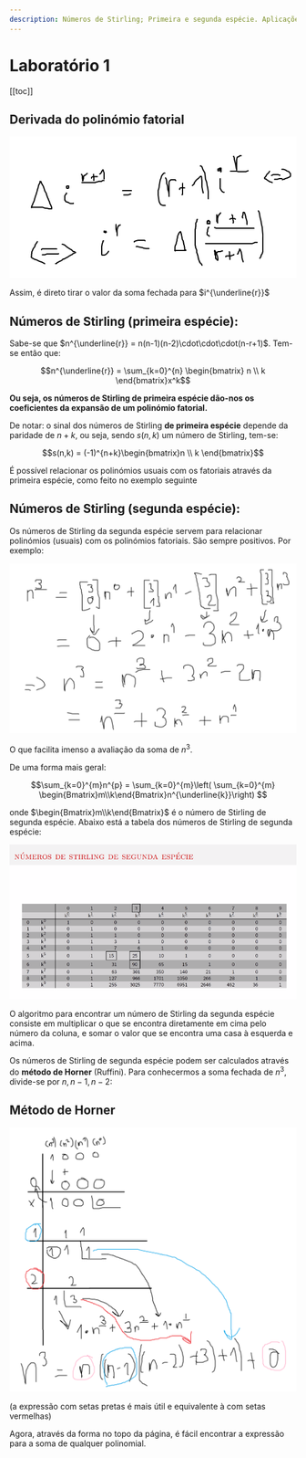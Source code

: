 ```yaml
---
description: Números de Stirling; Primeira e segunda espécie. Aplicações no cálculo da soma fechada de polinómios. Método de Horner.
---
```

# Laboratório 1
[[toc]]
## Derivada do polinómio fatorial

![Soma fechada](./assets/0002-derivada.png)

Assim, é direto tirar o valor da soma fechada para $i^{\underline{r}}$

## **Números de Stirling (primeira espécie):**

Sabe-se que $n^{\underline{r}} = n(n-1)(n-2)\cdot\cdot\cdot(n-r+1)$. Tem-se então que:

$$n^{\underline{r}} = \sum_{k=0}^{n} \begin{bmatrix}
n \\
k 
\end{bmatrix}x^k$$

**Ou seja, os números de Stirling de primeira espécie dão-nos os coeficientes da expansão de um polinómio fatorial.**

De notar: o sinal dos números de Stirling **de primeira espécie** depende da paridade de $n+k$, ou seja, sendo $s(n,k)$ um número de Stirling, tem-se:

$$s(n,k) = (-1)^{n+k}\begin{bmatrix}n \\ k \end{bmatrix}$$

É possível relacionar os polinómios usuais com os fatoriais através da primeira espécie, como feito no exemplo seguinte

## **Números de Stirling (segunda espécie):**

Os números de Stirling da segunda espécie servem para relacionar polinómios (usuais) com os polinómios fatoriais. São sempre positivos. Por exemplo:

![N ao cubo com números de Stirling](./assets/0002-n_ao_cubo.png)

O que facilita imenso a avaliação da soma de $n^{3}$.

De uma forma mais geral:

$$\sum_{k=0}^{m}n^{p} = \sum_{k=0}^{m}\left( \sum_{k=0}^{m} \begin{Bmatrix}m\\k\end{Bmatrix}n^{\underline{k}}\right) $$

onde $\begin{Bmatrix}m\\k\end{Bmatrix}$ é o número de Stirling de segunda espécie. Abaixo está a tabela dos números de Stirling de segunda espécie:

![Tabela de números de Stirling de segunda espécie](./assets/0002-tabela2especie.png)

O algoritmo para encontrar um número de Stirling da segunda espécie consiste em multiplicar o que se encontra diretamente em cima pelo número da coluna, e somar o valor que se encontra uma casa à esquerda e acima.

Os números de Stirling de segunda espécie podem ser calculados através do **método de Horner** (Ruffini). Para conhecermos a soma fechada de $n^{3}$, divide-se por $n, n-1, n-2$:

## Método de Horner
![Método de Horner](./assets/0002-horner.png)

(a expressão com setas pretas é mais útil e equivalente à com setas vermelhas)

Agora, através da forma no topo da página, é fácil encontrar a expressão para a soma de qualquer polinomial.